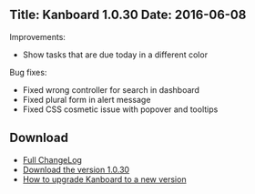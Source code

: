 Title: Kanboard 1.0.30
Date: 2016-06-08
---

Improvements:

* Show tasks that are due today in a different color

Bug fixes:

* Fixed wrong controller for search in dashboard
* Fixed plural form in alert message
* Fixed CSS cosmetic issue with popover and tooltips

Download
--------

- [Full ChangeLog](https://github.com/kanboard/kanboard/blob/master/ChangeLog)
- [Download the version 1.0.30](https://github.com/kanboard/kanboard/releases/download/v1.0.30/kanboard-1.0.30.zip)
- [How to upgrade Kanboard to a new version](https://kanboard.net/documentation/update)
